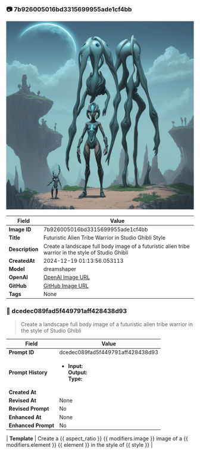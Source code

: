 

### 📷 7b926005016bd3315699955ade1cf4bb 


![data.id](./7b926005016bd3315699955ade1cf4bb.jpg)


| Field          | Value                                                                                                                     |
|----------------|---------------------------------------------------------------------------------------------------------------------------|
| **Image ID**             | 7b926005016bd3315699955ade1cf4bb                                                                                                             |
| **Title**           | Futuristic Alien Tribe Warrior in Studio Ghibli Style                                                                                                       |
| **Description**           | Create a landscape full body image of a futuristic alien tribe warrior in the style of Studio Ghibli                                                                                                       |
| **CreatedAt**        | 2024-12-19 01:13:56.053113                                                                                                        |
| **Model**        | dreamshaper                                                                                                        |
| **OpenAI**         | [OpenAI Image URL](http://192.168.1.85:8081/generated-images/b641738963750.png)                                                                                |
| **GitHub**         | [GitHub Image URL](https://raw.githubusercontent.com/Caneta-Silva/weeb/refs/heads/main/images/7b926005016bd3315699955ade1cf4bb/7b926005016bd3315699955ade1cf4bb.jpg)                                                                                |
| **Tags**       | None                                                                                                                   |

### 📜 dcedec089fad5f449791aff428438d93

> Create a landscape full body image of a futuristic alien tribe warrior in the style of Studio Ghibli

| Field          | Value                                                                                                                                                                      |
|----------------|----------------------------------------------------------------------------------------------------------------------------------------------------------------------------|
| **Prompt ID**  | dcedec089fad5f449791aff428438d93                                                                                                                                                            |
| **Prompt History** | <ul><li>**Input:**  <br> **Output:**  <br> **Type:** </li></ul> |
| **Created At** |                                                                                                                                                    |
| **Revised At** | None                                                                                                                                                   |
| **Revised Prompt** | No                                                                                                                                                                      |
| **Enhanced At** | None                                                                                                                                                  |
| **Enhanced Prompt** | No                                                                                                                                                                    |

| **Template**   | Create a {{ aspect_ratio }} {{ modifiers.image }} image of a {{ modifiers.element }} {{ element }} in the style of {{ style }}                                                                                                                                           |


